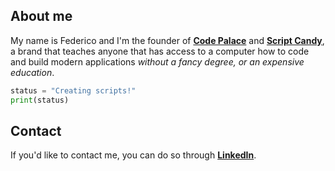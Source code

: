 ## About me
My name is Federico and I'm the founder of **[Code Palace](https://www.youtube.com/c/CodePalace/)** and **[Script Candy]([https://www.youtube.com/c/CodePalace/](https://www.youtube.com/channel/UCTNyF3KFTXmME0byuTRwfZA))**, a brand that teaches anyone that has access to a computer how to code and build modern applications _without a fancy degree, or an expensive education_.

```python
status = "Creating scripts!"
print(status)
```



## Contact
If you'd like to contact me, you can do so through **[LinkedIn](https://www.linkedin.com/in/federicocotogno/)**.


